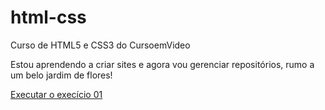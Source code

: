 # html-css
 Curso de HTML5 e CSS3 do CursoemVideo

Estou aprendendo a criar sites e agora vou gerenciar repositórios, rumo a um belo jardim de flores!

<a href=" https://ianfontanive.github.io/html-css/exercicios/001/index.html"> Executar o execício 01<a/>